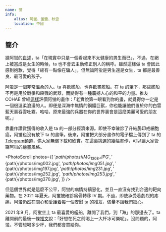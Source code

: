 ```yaml
---
name: 蛍
info:
    alias: 阿蛍、蛍醬、秋雲
    location: 中國
---
```


## 簡介

據阿蛍的[自述](https://twitter.com/Uekawakuyuurei/status/1416208961339019267)，ta「在現實中只是一個看起來不太健康的男生而已」，不過，在網上被當成是女生的時候，ta 也不會去主動修正別人的稱呼。雖然這樣做 ta 會因此感到抱歉，覺得「總有一點像在騙人」，但無論阿蛍是男生還是女生，ta 都是最善良、最可愛的孩子。

阿蛍是一個非常溫柔的人。ta 喜歡艦船，也喜歡畫艦船。在 ta 的筆下，那些艦船不再是用於戰爭和殺戮的武器，而變得有一種震撼人心的和平的力量。推友 COHAE 曾經[這樣](https://twitter.com/COHAE9999/status/1413772800444227584)評價阿蛍的畫作：「老實說第一眼看到你的畫，就覺得你一定是一個很溫柔浪漫的人。即便是深海中無情的鋼鐵巨獸，你也能讓他們置於你的白雲藍天裏吞雲吐霧。哈哈，原來最強的兵器在你的世界裏會是這麼美麗可愛的朋友呢。」

靠畫作讚賞獲得的收入是 ta 的一部分經濟來源。即使不幸確診了升結腸印戒細胞癌，阿蛍也沒有放下 ta 的畫筆。後來，阿蛍把大部分畫作的電子檔上傳到了 ta 的[Telegram頻道](https://t.me/joinchat/65vSQ6ELb3YxN2I9)，供大家無償下載和欣賞。在這裏挑選的幾幅畫作，可以讓大家管窺阿蛍的繪畫風格。

<PhotoScroll photos={[
    '${path}/photos/IMG_1308.JPG', 
    '${path}/photos/img002.jpg', 
    '${path}/photos/img051.jpg', 
    '${path}/photos/img197.jpg', 
    '${path}/photos/img231.jpg', 
    '${path}/photos/img252.jpg', 
    '${path}/photos/img253.jpg', 
    '${path}/photos/img370.jpg', 
]} />

但這個世界就是這麼不公平，阿蛍的病情持續惡化，並且一直沒有找到合適的靶向藥物。在 2021 年夏天，阿蛍被確診爲骨轉移 IV 期。不過，即使承受着劇烈的疼痛，阿蛍仍然在關心和愛護着每一個安慰 ta 的推友，儘量不讓我們擔心。

2021 年9 月，阿蛍坐上 ta 最喜愛的艦船，離開了我們，到「海」的那邊去了。ta 離開前的最後一條[推文](https://twitter.com/Uekawakuyuurei/status/1429933098897051649)說：「好想在死之前喝上一大杯冰可樂呢」。沒問題的，阿蛍。不管想喝多少杯，我們都會買給你。

<ChannelBackupButton platform="telegram" />
